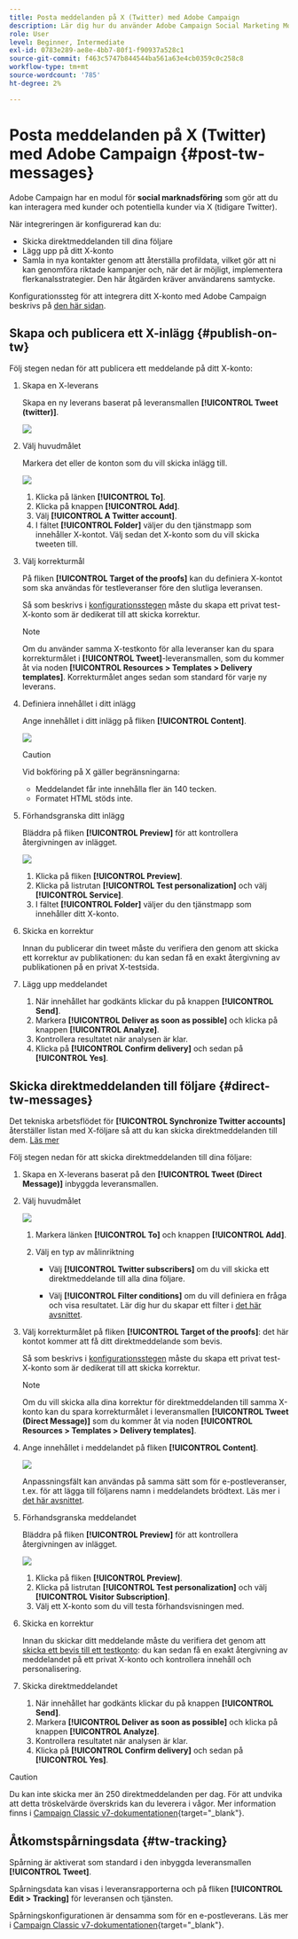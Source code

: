 ```yaml
---
title: Posta meddelanden på X (Twitter) med Adobe Campaign
description: Lär dig hur du använder Adobe Campaign Social Marketing Module för att skicka meddelanden på X (tidigare Twitter) och skicka direktmeddelanden till dina följare
role: User
level: Beginner, Intermediate
exl-id: 0783e289-ae8e-4bb7-80f1-f90937a528c1
source-git-commit: f463c5747b844544ba561a63e4cb0359c0c258c8
workflow-type: tm+mt
source-wordcount: '785'
ht-degree: 2%

---
```



# Posta meddelanden på X (Twitter) med Adobe Campaign {#post-tw-messages}

Adobe Campaign har en modul för **social marknadsföring** som gör att du kan interagera med kunder och potentiella kunder via X (tidigare Twitter).

När integreringen är konfigurerad kan du:

* Skicka direktmeddelanden till dina följare
* Lägg upp på ditt X-konto
* Samla in nya kontakter genom att återställa profildata, vilket gör att ni kan genomföra riktade kampanjer och, när det är möjligt, implementera flerkanalsstrategier. Den här åtgärden kräver användarens samtycke.


Konfigurationssteg för att integrera ditt X-konto med Adobe Campaign beskrivs på [den här sidan](../connect/ac-tw.md).

## Skapa och publicera ett X-inlägg {#publish-on-tw}

Följ stegen nedan för att publicera ett meddelande på ditt X-konto:

1. Skapa en X-leverans

   Skapa en ny leverans baserat på leveransmallen **[!UICONTROL Tweet (twitter)]**.

   ![](assets/tw-new-delivery.png)

1. Välj huvudmålet

   Markera det eller de konton som du vill skicka inlägg till.

   ![](assets/tw-define-target.png)

   1. Klicka på länken **[!UICONTROL To]**.
   1. Klicka på knappen **[!UICONTROL Add]**.
   1. Välj **[!UICONTROL A Twitter account]**.
   1. I fältet **[!UICONTROL Folder]** väljer du den tjänstmapp som innehåller X-kontot. Välj sedan det X-konto som du vill skicka tweeten till.

1. Välj korrekturmål

   På fliken **[!UICONTROL Target of the proofs]** kan du definiera X-kontot som ska användas för testleveranser före den slutliga leveransen.

   Så som beskrivs i [konfigurationsstegen](../connect/ac-tw.md#tw-test-account) måste du skapa ett privat test-X-konto som är dedikerat till att skicka korrektur.

   >[!NOTE]
   >
   >Om du använder samma X-testkonto för alla leveranser kan du spara korrekturmålet i **[!UICONTROL Tweet]**-leveransmallen, som du kommer åt via noden **[!UICONTROL Resources > Templates > Delivery templates]**. Korrekturmålet anges sedan som standard för varje ny leverans.

1. Definiera innehållet i ditt inlägg

   Ange innehållet i ditt inlägg på fliken **[!UICONTROL Content]**.

   ![](assets/tw-delivery-content.png)

   >[!CAUTION]
   >
   >Vid bokföring på X gäller begränsningarna:
   >
   >* Meddelandet får inte innehålla fler än 140 tecken.
   >* Formatet HTML stöds inte.
   >

1. Förhandsgranska ditt inlägg

   Bläddra på fliken **[!UICONTROL Preview]** för att kontrollera återgivningen av inlägget.

   ![](assets/tw-delivery-preview.png)

   1. Klicka på fliken **[!UICONTROL Preview]**.
   1. Klicka på listrutan **[!UICONTROL Test personalization]** och välj **[!UICONTROL Service]**.
   1. I fältet **[!UICONTROL Folder]** väljer du den tjänstmapp som innehåller ditt X-konto.

1. Skicka en korrektur

   Innan du publicerar din tweet måste du verifiera den genom att skicka ett korrektur av publikationen: du kan sedan få en exakt återgivning av publikationen på en privat X-testsida.

1. Lägg upp meddelandet

   1. När innehållet har godkänts klickar du på knappen **[!UICONTROL Send]**.
   1. Markera **[!UICONTROL Deliver as soon as possible]** och klicka på knappen **[!UICONTROL Analyze]**.
   1. Kontrollera resultatet när analysen är klar.
   1. Klicka på **[!UICONTROL Confirm delivery]** och sedan på **[!UICONTROL Yes]**.

## Skicka direktmeddelanden till följare {#direct-tw-messages}

Det tekniska arbetsflödet för **[!UICONTROL Synchronize Twitter accounts]** återställer listan med X-följare så att du kan skicka direktmeddelanden till dem. [Läs mer](../connect/ac-tw.md#synchro-tw-accounts)

Följ stegen nedan för att skicka direktmeddelanden till dina följare:

1. Skapa en X-leverans baserat på den **[!UICONTROL Tweet (Direct Message)]** inbyggda leveransmallen.

1. Välj huvudmålet

   ![](assets/tw-dm-define-target.png)

   1. Markera länken **[!UICONTROL To]** och knappen **[!UICONTROL Add]**.

   1. Välj en typ av målinriktning

      * Välj **[!UICONTROL Twitter subscribers]** om du vill skicka ett direktmeddelande till alla dina följare.

      * Välj **[!UICONTROL Filter conditions]** om du vill definiera en fråga och visa resultatet. Lär dig hur du skapar ett filter i [det här avsnittet](../audiences/create-filters.md#advanced-filters).

1. Välj korrekturmålet på fliken **[!UICONTROL Target of the proofs]**: det här kontot kommer att få ditt direktmeddelande som bevis.

   Så som beskrivs i [konfigurationsstegen](../connect/ac-tw.md#tw-test-account) måste du skapa ett privat test-X-konto som är dedikerat till att skicka korrektur.


   >[!NOTE]
   >
   >Om du vill skicka alla dina korrektur för direktmeddelanden till samma X-konto kan du spara korrekturmålet i leveransmallen **[!UICONTROL Tweet (Direct Message)]** som du kommer åt via noden **[!UICONTROL Resources > Templates > Delivery templates]**.

1. Ange innehållet i meddelandet på fliken **[!UICONTROL Content]**.

   ![](assets/tw-dm-content.png)

   Anpassningsfält kan användas på samma sätt som för e-postleveranser, t.ex. för att lägga till följarens namn i meddelandets brödtext. Läs mer i [det här avsnittet](../send/personalize.md).

1. Förhandsgranska meddelandet

   Bläddra på fliken **[!UICONTROL Preview]** för att kontrollera återgivningen av inlägget.

   ![](assets/tw-dm-preview.png)

   1. Klicka på fliken **[!UICONTROL Preview]**.
   1. Klicka på listrutan **[!UICONTROL Test personalization]** och välj **[!UICONTROL Visitor Subscription]**.
   1. Välj ett X-konto som du vill testa förhandsvisningen med.

1. Skicka en korrektur

   Innan du skickar ditt meddelande måste du verifiera det genom att [skicka ett bevis till ett testkonto](../send/preview-and-proof.md): du kan sedan få en exakt återgivning av meddelandet på ett privat X-konto och kontrollera innehåll och personalisering.

1. Skicka direktmeddelandet

   1. När innehållet har godkänts klickar du på knappen **[!UICONTROL Send]**.
   1. Markera **[!UICONTROL Deliver as soon as possible]** och klicka på knappen **[!UICONTROL Analyze]**.
   1. Kontrollera resultatet när analysen är klar.
   1. Klicka på **[!UICONTROL Confirm delivery]** och sedan på **[!UICONTROL Yes]**.

>[!CAUTION]
>
>Du kan inte skicka mer än 250 direktmeddelanden per dag. För att undvika att detta tröskelvärde överskrids kan du leverera i vågor. Mer information finns i [Campaign Classic v7-dokumentationen](https://experienceleague.adobe.com/docs/campaign-classic/using/sending-messages/key-steps-when-creating-a-delivery/steps-sending-the-delivery.html?lang=sv-SE#sending-using-multiple-waves){target="_blank"}.


## Åtkomstspårningsdata {#tw-tracking}

Spårning är aktiverat som standard i den inbyggda leveransmallen **[!UICONTROL Tweet]**.

Spårningsdata kan visas i leveransrapporterna och på fliken **[!UICONTROL Edit > Tracking]** för leveransen och tjänsten.

Spårningskonfigurationen är densamma som för en e-postleverans. Läs mer i [Campaign Classic v7-dokumentationen](https://experienceleague.adobe.com/docs/campaign-classic/using/sending-messages/monitoring-deliveries/about-delivery-monitoring.html?lang=sv-SE){target="_blank"}.

